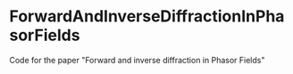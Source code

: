 # ForwardAndInverseDiffractionInPhasorFields
Code for the paper "Forward and inverse diffraction in Phasor Fields"
